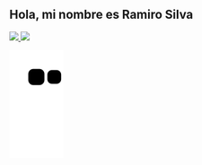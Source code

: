 ## Hola, mi nombre es Ramiro Silva
 <div>
  <a href="https://github.com/ramirinho10">
  <img height="150em" src="https://github-readme-stats.vercel.app/api?username=ramirinho10&show_icons=true&theme=cobalto&include_all_commits=true&count_private=true"/>
  <img height="150em" src="https://github-readme-stats.vercel.app/api/top-langs/?username=ramirinho10&layout=compact&langs_count=7&theme=cobalto"/>
</div>
  
 
 
  ![Snake animation](https://github.com/rafaballerini/rafaballerini/blob/output/github-contribution-grid-snake.svg)
 

